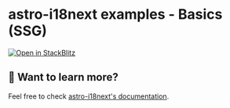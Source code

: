 # astro-i18next examples - Basics (SSG)

[![Open in StackBlitz](https://developer.stackblitz.com/img/open_in_stackblitz.svg)](https://stackblitz.com/github/yassinedoghri/astro-i18next/tree/beta/examples/basics)

## 👀 Want to learn more?

Feel free to check [astro-i18next's documentation](../../README.md).
